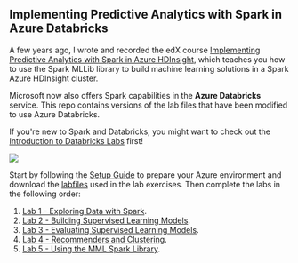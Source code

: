 ## Implementing Predictive Analytics with Spark in Azure Databricks
A few years ago, I wrote and recorded the edX course [Implementing Predictive Analytics with Spark in Azure HDInsight](https://www.edx.org/course/implementing-predictive-analytics-with-spark-in-azure-hdinsight), which teaches you how to use the Spark MLLib library to build machine learning solutions in a Spark Azure HDInsight cluster.

Microsoft now also offers Spark capabilities in the **Azure Databricks** service. This repo contains versions of the lab files that have been modified to use Azure Databricks.

If you're new to Spark and Databricks, you might want to check out the [Introduction to Databricks Labs](https://github.com/MicrosoftLearning/databricks-intro) first!

<a href="https://www.youtube.com/watch?v=po4CqzSY-dU" target="_blank"><img src="(https://img.youtube.com/vi/po4CqzSY-dU/0.jpg"/></a>

Start by following the [Setup Guide](Setup.pdf) to prepare your Azure environment and download the [labfiles](DAT202.3x-databricks.zip) used in the lab exercises. Then complete the labs in the following order:
1. [Lab 1 - Exploring Data with Spark](Lab%201%20-%20Exploring%20Data%20with%20Spark.pdf).
2. [Lab 2 - Building Supervised Learning Models](Lab%202%20-%20Building%20Supervised%20Learning%20Models.pdf).
3. [Lab 3 - Evaluating Supervised Learning Models](Lab%203%20-%20Evaluating%20Supervised%20Learning%20Models.pdf).
4. [Lab 4 - Recommenders and Clustering](Lab%204%20-%20Recommenders%20and%20Clustering.pdf). 
5. [Lab 5 - Using the MML Spark Library](Lab%205%20-%20Using%20the%20MML%20Spark%20Library.pdf).
